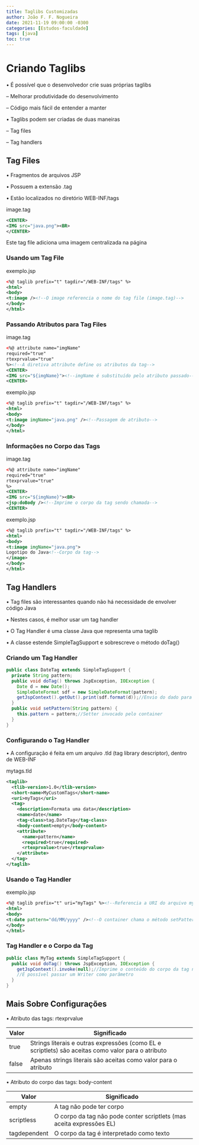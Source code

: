 ```yaml
---
title: Taglibs Customizadas
author: João F. F. Nogueira
date: 2021-11-19 09:00:00 -0300
categories: [Estudos-faculdade]
tags: [java]
toc: true
---
```


# Criando Taglibs

• É possível que o desenvolvedor crie suas próprias taglibs

– Melhorar produtividade do desenvolvimento

– Código mais fácil de entender a manter

• Taglibs podem ser criadas de duas maneiras

– Tag files

– Tag handlers

## Tag Files

• Fragmentos de arquivos JSP

• Possuem a extensão .tag

• Estão localizados no diretório WEB-INF/tags

image.tag
```xml
<CENTER>
<IMG src="java.png"><BR>
</CENTER>
```
Este tag file adiciona uma imagem centralizada na página

### Usando um Tag File

exemplo.jsp
```xml
<%@ taglib prefix="t" tagdir="/WEB-INF/tags" %>
<html>
<body>
<t:image /><!--O image referencia o nome do tag file (image.tag)-->
</body>
</html>
```

### Passando Atributos para Tag Files

image.tag
```xml
<%@ attribute name="imgName"
required="true"
rtexprvalue="true"
%><!--A diretiva attribute define os atributos da tag-->
<CENTER>
<IMG src="${imgName}"><!--imgName é substituído pelo atributo passado-->
<CENTER>
```

exemplo.jsp
```xml
<%@ taglib prefix="t" tagdir="/WEB-INF/tags" %>
<html>
<body>
<t:image imgName="java.png" /><!--Passagem de atributo-->
</body>
</html>
```

### Informações no Corpo das Tags

image.tag
```xml
<%@ attribute name="imgName"
required="true"
rtexprvalue="true"
%>
<CENTER>
<IMG src="${imgName}"><BR>
<jsp:doBody /><!--Imprime o corpo da tag sendo chamada-->
<CENTER>
```

exemplo.jsp
```xml
<%@ taglib prefix="t" tagdir="/WEB-INF/tags" %>
<html>
<body>
<t:image imgName="java.png">
Logotipo do Java<!--Corpo da tag-->
</image>
</body>
</html>
```

## Tag Handlers

• Tag files são interessantes quando não há necessidade de envolver código Java

• Nestes casos, é melhor usar um tag handler

• O Tag Handler é uma classe Java que representa uma taglib

• A classe estende SimpleTagSupport e sobrescreve o método doTag()

### Criando um Tag Handler

```java
public class DateTag extends SimpleTagSupport {
  private String pattern;
  public void doTag() throws JspException, IOException {
    Date d = new Date();
    SimpleDateFormat sdf = new SimpleDateFormat(pattern);
    getJspContext().getOut().print(sdf.format(d));//Envio do dado para a response
  }
  public void setPattern(String pattern) {
    this.pattern = pattern;//Setter invocado pelo container
  }
}
```

### Configurando o Tag Handler

• A configuração é feita em um arquivo .tld (tag library descriptor), dentro de WEB-INF

mytags.tld
```xml
<taglib>
  <tlib-version>1.0</tlib-version>
  <short-name>MyCustomTags</short-name>
  <uri>myTags</uri>
  <tag>
    <description>Formata uma data</description>
    <name>date</name>
    <tag-class>tag.DateTag</tag-class>
    <body-content>empty</body-content>
    <attribute>
      <name>pattern</name>
      <required>true</required>
      <rtexprvalue>true</rtexprvalue>
    </attribute>
  </tag>
</taglib>
```

### Usando o Tag Handler

exemplo.jsp
```xml
<%@ taglib prefix="t" uri="myTags" %><!--Referencia a URI do arquivo mytags.tld-->
<html>
<body>
<t:date pattern="dd/MM/yyyy" /><!--O container chama o método setPattern() no handler-->
</body>
</html>
```

### Tag Handler e o Corpo da Tag

```java
public class MyTag extends SimpleTagSupport {
  public void doTag() throws JspException, IOException {
    getJspContext().invoke(null);//Imprime o conteúdo do corpo da tag na response
    //É possível passar um Writer como parâmetro
  }
}
```

## Mais Sobre Configurações

• Atributo das tags: rtexprvalue

| Valor | Significado                                                                                         |
|-------|-----------------------------------------------------------------------------------------------------|
| true  |  Strings literais e outras expressões (como EL e scriptlets) são aceitas como valor para o atributo |
| false |  Apenas strings literais são aceitas como valor para o atributo                                     |

• Atributo do corpo das tags: body-content

| Valor        | Significado                                                          |
|--------------|----------------------------------------------------------------------|
| empty        | A tag não pode ter corpo                                             |
| scriptless   | O corpo da tag não pode conter scriptlets (mas aceita expressões EL) |
| tagdependent | O corpo da tag é interpretado como texto                             |
